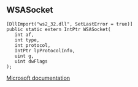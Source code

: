 ## WSASocket

```
[DllImport("ws2_32.dll", SetLastError = true)]
public static extern IntPtr WSASocket(
   int af,
   int type,
   int protocol,
   IntPtr lpProtocolInfo,
   uint g,
   uint dwFlags
);
```

[Microsoft documentation](https://docs.microsoft.com/en-us/windows/win32/api/winsock/nf-winsock-wsasocketa)
